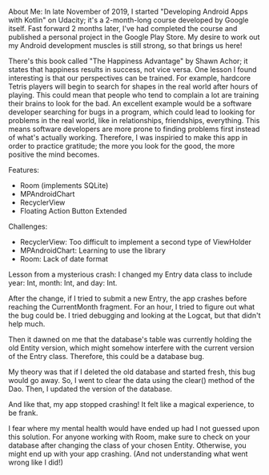 About Me:
In late November of 2019, I started "Developing Android Apps with Kotlin"⁠ on Udacity; it's a 2-month-long course developed by Google itself. Fast forward 2 months later, I've had completed the course and published a personal project in the Google Play Store. My desire to work out my Android development muscles is still strong, so that brings us here!

There's this book called "The Happiness Advantage" by Shawn Achor; it states that happiness results in success, not vice versa. One lesson  I found interesting is that our perspectives can be trained. For example, hardcore Tetris players will begin to search for shapes in the real world after hours of playing. This could mean that people who tend to complain a lot are training their brains to look for the bad. An excellent example would be a software developer searching for bugs in a program, which could lead to looking for problems in the real world, like in relationships, friendships, everything. This means software developers are more prone to finding problems first instead of what's actually working. Therefore, I was inspiried to make this app in order to practice gratitude; the more you look for the good, the more positive the mind becomes.

Features:
- Room (implements SQLite)
- MPAndroidChart
- RecyclerView
- Floating Action Button Extended

Challenges:
- RecyclerView: Too difficult to implement a second type of ViewHolder
- MPAndroidChart: Learning to use the library
- Room: Lack of date format

Lesson from a mysterious crash:
I changed my Entry data class to include year: Int, month: Int, and day: Int. 

After the change, if I tried to submit a new Entry, the app crashes before reaching the CurrentMonth fragment. For an hour, I tried to figure out what the bug could be. I tried debugging and looking at the Logcat, but that didn't help much. 

Then it dawned on me that the database's table was currently holding the old Entity version, which might somehow interfere with the current version of the Entry class. Therefore, this could be a database bug. 

My theory was that if I deleted the old database and started fresh, this bug would go away. So, I went to clear the data using the clear() method of the Dao. Then, I updated the version of the database. 

And like that, my app stopped crashing! It felt like a magical experience, to be frank.

I fear where my mental health would have ended up had I not guessed upon this solution. For anyone working with Room, make sure to check on your database after changing the class of your chosen Entity. Otherwise, you might end up with your app crashing. (And not understanding what went wrong like I did!)
